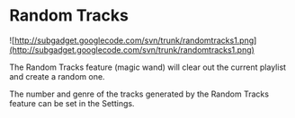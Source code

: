 # Random Tracks #
![http://subgadget.googlecode.com/svn/trunk/randomtracks1.png](http://subgadget.googlecode.com/svn/trunk/randomtracks1.png)

The Random Tracks feature (magic wand) will clear out the current playlist and create a random one.

The number and genre of the tracks generated by the Random Tracks feature can be set in the Settings.